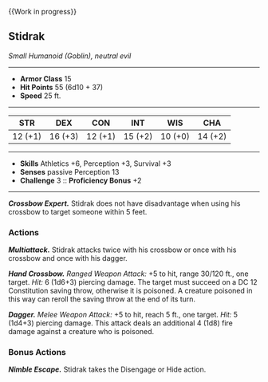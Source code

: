 {{Work in progress}}

## Stidrak
*Small Humanoid (Goblin), neutral evil*
___
- **Armor Class** 15
- **Hit Points** 55 (6d10 + 37)
- **Speed** 25 ft.
___
|STR|DEX|CON|INT|WIS|CHA|
|:---:|:---:|:---:|:---:|:---:|:---:|
|12 (+1)|16 (+3)|12 (+1)|15 (+2)|10 (+0)|14 (+2)|
___
- **Skills** Athletics +6, Perception +3, Survival +3
- **Senses** passive Perception 13
- **Challenge** 3 :: **Proficiency Bonus**  +2
___

***Crossbow Expert.*** Stidrak does not have disadvantage when using his crossbow to target someone within 5 feet. 

### Actions
***Multiattack.*** Stidrak attacks twice with his crossbow or once with his crossbow and once with his dagger.

***Hand Crossbow.*** _Ranged Weapon Attack:_ +5 to hit, range 30/120 ft., one target. _Hit:_ 6 (1d6+3) piercing damage. The target must succeed on a DC 12 Constitution saving throw, otherwise it is poisoned. A creature poisoned in this way can reroll the saving throw at the end of its turn.

***Dagger.*** _Melee Weapon Attack:_ +5 to hit, reach 5 ft., one target. _Hit:_ 5 (1d4+3) piercing damage. This attack deals an additional 4 (1d8) fire damage against a creature who is poisoned.

### Bonus Actions
***Nimble Escape.*** Stidrak takes the Disengage or Hide action.
